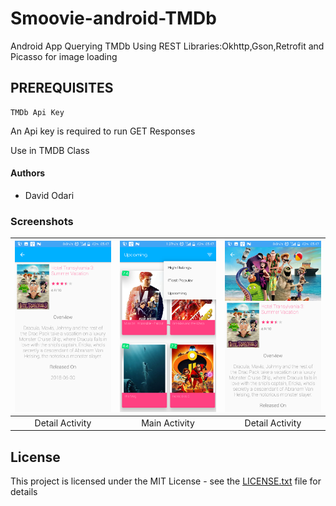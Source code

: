 # Smoovie-android-TMDb
Android App Querying TMDb Using REST Libraries:Okhttp,Gson,Retrofit and Picasso for image loading

## PREREQUISITES

```
TMDb Api Key
```

An Api key is required to run GET Responses

Use in TMDB Class

#### Authors

- David Odari


### Screenshots


| [![Screen1](https://github.com/Davidodari/Smoovie-android-TMDb/blob/master/Screenshot1.png)](http://videoblocks.com)  | [![Screen2](https://github.com/Davidodari/Smoovie-android-TMDb/blob/master/Screenshot_2.png)](http://audioblocks.com) | [![Screen3](https://github.com/Davidodari/Smoovie-android-TMDb/blob/master/Screenshot_5.png)](http://graphicstock.com) |
|:---:|:---:|:---:|
| Detail Activity | Main Activity | Detail Activity |

## License

This project is licensed under the MIT License - see the [LICENSE.txt](LICENSE.txt) file for details

